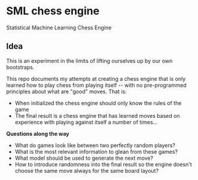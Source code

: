 # SML chess engine

Statistical Machine Learning Chess Engine

## Idea

This is an experiment in the limits of lifting ourselves up by our own bootstraps. 

This repo documents my attempts at creating a chess engine that is only learned how to play chess from playing itself -- with no pre-programmed principles about what are "good" moves. That is:

- When initialized the chess engine should only know the rules of the game 
- The final result is a chess engine that has learned moves based on experience with playing against itself a number of times...


**Questions along the way**

- What do games look like between two perfectly random players?
- What is the most relevant information to glean from these games?
- What model should be used to generate the next move?
- How to introduce randomness into the final result so the engine doesn't choose the same move always for the same board layout?
